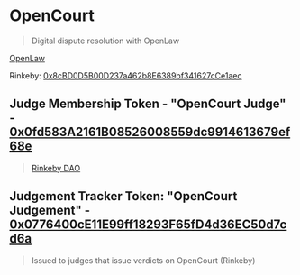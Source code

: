 # OpenCourt
> Digital dispute resolution with OpenLaw 

[OpenLaw](https://lib.openlaw.io/web/default/template/OpenCourt)

Rinkeby: [0x8cBD0D5B00D237a462b8E6389bf341627cCe1aec](https://rinkeby.etherscan.io/address/0x8cbd0d5b00d237a462b8e6389bf341627cce1aec#code)

## Judge Membership Token - "OpenCourt Judge" - [0x0fd583A2161B08526008559dc9914613679ef68e](https://rinkeby.etherscan.io/address/0x0fd583a2161b08526008559dc9914613679ef68e#code) 
> [Rinkeby DAO](https://rinkeby.aragon.org/#/opencourt)

## Judgement Tracker Token: "OpenCourt Judgement" - [0x0776400cE11E99ff18293F65fD4d36EC50d7cd6a](https://rinkeby.etherscan.io/address/0x0776400ce11e99ff18293f65fd4d36ec50d7cd6a#code)
> Issued to judges that issue verdicts on OpenCourt (Rinkeby)
